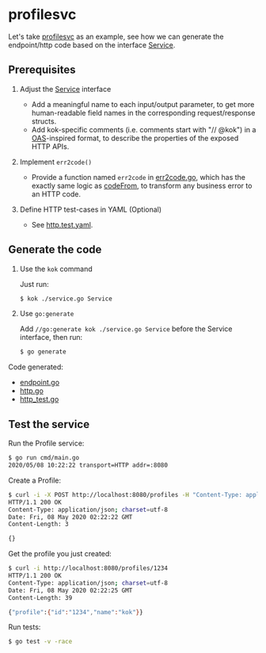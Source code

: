 # profilesvc

Let's take [profilesvc](https://github.com/go-kit/kit/tree/266ff8dc37c693d0649707e519c93c1f85868bdc/examples/profilesvc) as an example, see how we can generate the endpoint/http code based on the interface [Service](https://github.com/go-kit/kit/blob/266ff8dc37c693d0649707e519c93c1f85868bdc/examples/profilesvc/service.go#L9-L20).


## Prerequisites

1. Adjust the [Service](https://github.com/RussellLuo/kok/blob/master/examples/profilesvc/service.go#L11-L58) interface

    - Add a meaningful name to each input/output parameter, to get more human-readable field names in the corresponding request/response structs.
    - Add kok-specific comments (i.e. comments start with "// @kok") in a [OAS](http://spec.openapis.org/oas/v3.0.3)-inspired format, to describe the properties of the exposed HTTP APIs.

2. Implement `err2code()`

    - Provide a function named `err2code` in [err2code.go](err2code.go), which has the exactly same logic as [codeFrom](https://github.com/go-kit/kit/blob/266ff8dc37c693d0649707e519c93c1f85868bdc/examples/profilesvc/transport.go#L392-L401), to transform any business error to an HTTP code.

3. Define HTTP test-cases in YAML (Optional)

    - See [http.test.yaml](http.test.yaml).


## Generate the code

1. Use the `kok` command

    Just run:

    ```bash
    $ kok ./service.go Service
    ```

2. Use `go:generate`

    Add `//go:generate kok ./service.go Service` before the Service interface, then run:

    ```bash
    $ go generate
    ```

Code generated:

- [endpoint.go](endpoint.go)
- [http.go](http.go)
- [http_test.go](http_test.go)

## Test the service

Run the Profile service:

```bash
$ go run cmd/main.go
2020/05/08 10:22:22 transport=HTTP addr=:8080
```

Create a Profile:

```bash
$ curl -i -X POST http://localhost:8080/profiles -H "Content-Type: application/json" -d '{"profile": {"id": "1234", "name": "kok"}}'
HTTP/1.1 200 OK
Content-Type: application/json; charset=utf-8
Date: Fri, 08 May 2020 02:22:22 GMT
Content-Length: 3

{}
```

Get the profile you just created:

```bash
$ curl -i http://localhost:8080/profiles/1234
HTTP/1.1 200 OK
Content-Type: application/json; charset=utf-8
Date: Fri, 08 May 2020 02:22:25 GMT
Content-Length: 39

{"profile":{"id":"1234","name":"kok"}}
```

Run tests:

```bash
$ go test -v -race
```
